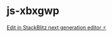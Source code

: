 # js-xbxgwp

[Edit in StackBlitz next generation editor ⚡️](https://stackblitz.com/~/github.com/alexandrashaw12/js-xbxgwp)